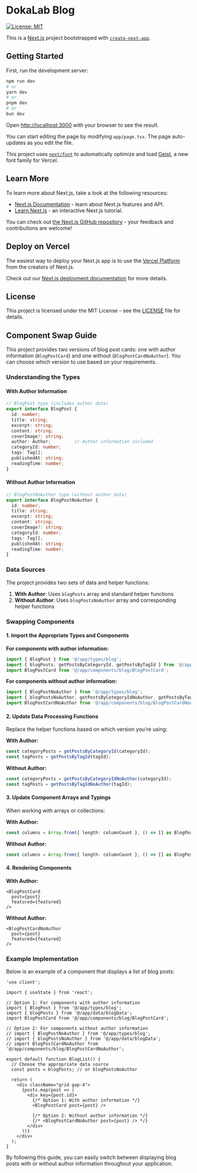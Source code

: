 # DokaLab Blog

[![License: MIT](https://img.shields.io/badge/License-MIT-yellow.svg)](LICENSE)

This is a [Next.js](https://nextjs.org) project bootstrapped with [`create-next-app`](https://nextjs.org/docs/app/api-reference/cli/create-next-app).

## Getting Started

First, run the development server:

```bash
npm run dev
# or
yarn dev
# or
pnpm dev
# or
bun dev
```

Open [http://localhost:3000](http://localhost:3000) with your browser to see the result.

You can start editing the page by modifying `app/page.tsx`. The page auto-updates as you edit the file.

This project uses [`next/font`](https://nextjs.org/docs/app/building-your-application/optimizing/fonts) to automatically optimize and load [Geist](https://vercel.com/font), a new font family for Vercel.

## Learn More

To learn more about Next.js, take a look at the following resources:

- [Next.js Documentation](https://nextjs.org/docs) - learn about Next.js features and API.
- [Learn Next.js](https://nextjs.org/learn) - an interactive Next.js tutorial.

You can check out [the Next.js GitHub repository](https://github.com/vercel/next.js) - your feedback and contributions are welcome!

## Deploy on Vercel

The easiest way to deploy your Next.js app is to use the [Vercel Platform](https://vercel.com/new?utm_medium=default-template&filter=next.js&utm_source=create-next-app&utm_campaign=create-next-app-readme) from the creators of Next.js.

Check out our [Next.js deployment documentation](https://nextjs.org/docs/app/building-your-application/deploying) for more details.

## License

This project is licensed under the MIT License - see the [LICENSE](LICENSE) file for details.

## Component Swap Guide

This project provides two versions of blog post cards: one with author information (`BlogPostCard`) and one without (`BlogPostCardNoAuthor`). You can choose which version to use based on your requirements.

### Understanding the Types

#### With Author Information
```typescript
// BlogPost type (includes author data)
export interface BlogPost {
  id: number;
  title: string;
  excerpt: string;
  content: string;
  coverImage?: string;
  author: Author;         // Author information included
  categoryId: number;
  tags: Tag[];
  publishedAt: string;
  readingTime: number;
}
```

#### Without Author Information
```typescript
// BlogPostNoAuthor type (without author data)
export interface BlogPostNoAuthor {
  id: number;
  title: string;
  excerpt: string;
  content: string;
  coverImage?: string;
  categoryId: number;
  tags: Tag[];
  publishedAt: string;
  readingTime: number;
}
```

### Data Sources

The project provides two sets of data and helper functions:

1. **With Author**: Uses `blogPosts` array and standard helper functions
2. **Without Author**: Uses `blogPostsNoAuthor` array and corresponding helper functions

### Swapping Components

#### 1. Import the Appropriate Types and Components

**For components with author information:**
```typescript
import { BlogPost } from '@/app/types/blog';
import { blogPosts, getPostsByCategoryId, getPostsByTagId } from '@/app/data/blogData';
import BlogPostCard from '@/app/components/blog/BlogPostCard';
```

**For components without author information:**
```typescript
import { BlogPostNoAuthor } from '@/app/types/blog';
import { blogPostsNoAuthor, getPostsByCategoryIdNoAuthor, getPostsByTagIdNoAuthor } from '@/app/data/blogData';
import BlogPostCardNoAuthor from '@/app/components/blog/BlogPostCardNoAuthor';
```

#### 2. Update Data Processing Functions

Replace the helper functions based on which version you're using:

**With Author:**
```typescript
const categoryPosts = getPostsByCategoryId(categoryId);
const tagPosts = getPostsByTagId(tagId);
```

**Without Author:**
```typescript
const categoryPosts = getPostsByCategoryIdNoAuthor(categoryId);
const tagPosts = getPostsByTagIdNoAuthor(tagId);
```

#### 3. Update Component Arrays and Typings

When working with arrays or collections:

**With Author:**
```typescript
const columns = Array.from({ length: columnCount }, () => [] as BlogPost[]);
```

**Without Author:**
```typescript
const columns = Array.from({ length: columnCount }, () => [] as BlogPostNoAuthor[]);
```

#### 4. Rendering Components

**With Author:**
```tsx
<BlogPostCard 
  post={post}
  featured={featured}
/>
```

**Without Author:**
```tsx
<BlogPostCardNoAuthor 
  post={post}
  featured={featured}
/>
```

### Example Implementation

Below is an example of a component that displays a list of blog posts:

```tsx
'use client';

import { useState } from 'react';

// Option 1: For components with author information
import { BlogPost } from '@/app/types/blog';
import { blogPosts } from '@/app/data/blogData';
import BlogPostCard from '@/app/components/blog/BlogPostCard';

// Option 2: For components without author information
// import { BlogPostNoAuthor } from '@/app/types/blog';
// import { blogPostsNoAuthor } from '@/app/data/blogData';
// import BlogPostCardNoAuthor from '@/app/components/blog/BlogPostCardNoAuthor';

export default function BlogList() {
  // Choose the appropriate data source
  const posts = blogPosts; // or blogPostsNoAuthor
  
  return (
    <div className="grid gap-4">
      {posts.map(post => (
        <div key={post.id}>
          {/* Option 1: With author information */}
          <BlogPostCard post={post} />
          
          {/* Option 2: Without author information */}
          {/* <BlogPostCardNoAuthor post={post} /> */}
        </div>
      ))}
    </div>
  );
}
```

By following this guide, you can easily switch between displaying blog posts with or without author information throughout your application.
